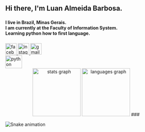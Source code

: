 <h2 align="left">Hi there, I'm Luan Almeida Barbosa.</h2>

###

<h4 align="left">I live in Brazil, Minas Gerais. <br>I am currently at the Faculty of Information System.<br>Learning python how to first language.</h4>

###

<div align="left">
  <a href="https://www.facebook.com/luan.almeida.50951/" target="_blank">
    <img src="https://img.shields.io/static/v1?message=Facebook&logo=facebook&label=&color=1877F2&logoColor=white&labelColor=&style=for-the-badge" height="35" alt="facebook logo"  />
  </a>
  <a href="https://www.instagram.com/_luan_almeida/" target="_blank">
    <img src="https://img.shields.io/static/v1?message=Instagram&logo=instagram&label=&color=E4405F&logoColor=white&labelColor=&style=for-the-badge" height="35" alt="instagram logo"  />
  </a>
  <a href="https://mail.google.com/mail/u/0/?tab=rm&ogbl#inbox?compose=GTvVlcSGMTJNVVdVSblzCxsjDfRjFmvbVxBlbVLFTWCXLsqcvtGBGFdKlqRcLWZwbWrVBZVWlPMJD" target="_blank">
    <img src="https://img.shields.io/static/v1?message=Gmail&logo=gmail&label=&color=D14836&logoColor=white&labelColor=&style=for-the-badge" height="35" alt="gmail logo"  />
  </a>
</div>



<div align="left">
  <img src="https://cdn.jsdelivr.net/gh/devicons/devicon/icons/python/python-original.svg" height="40" width="52" alt="python logo"  />
</div>

<div align="center">
  <img src="https://github-readme-stats.vercel.app/api?hide_title=false&hide_rank=false&show_icons=true&include_all_commits=true&count_private=true&disable_animations=false&theme=dracula&locale=en&hide_border=false&username=LuanAlmeida21" height="150" alt="stats graph"  />
  <img src="https://github-readme-stats.vercel.app/api/top-langs?locale=en&hide_title=false&layout=compact&card_width=320&langs_count=5&theme=dracula&hide_border=false&custom_title=Python&username=LuanAlmeida21" height="150" alt="languages graph"  />
###

<div align="left">
  
  ![Snake animation](https://github.com/LuanAlmeida21/LuanAlmeida21/blob/output/github-contribution-grid-snake.svg)  
  
</div>



